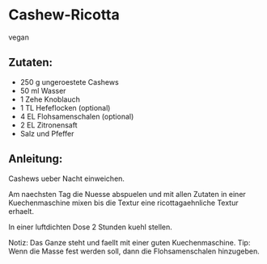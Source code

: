 Cashew-Ricotta
===
vegan

Zutaten:
---
- 250 g ungeroestete Cashews
- 50 ml Wasser
- 1 Zehe Knoblauch
- 1 TL Hefeflocken (optional)
- 4 EL Flohsamenschalen (optional)
- 2 EL Zitronensaft
-   Salz und Pfeffer

Anleitung:
---
Cashews ueber Nacht einweichen.

Am naechsten Tag die Nuesse abspuelen und mit allen Zutaten in einer Kuechenmaschine mixen bis die Textur eine ricottagaehnliche Textur erhaelt.

In einer luftdichten Dose 2 Stunden kuehl stellen.

Notiz: Das Ganze steht und faellt mit einer guten Kuechenmaschine. Tip: Wenn die Masse fest werden soll, dann die Flohsamenschalen hinzugeben.